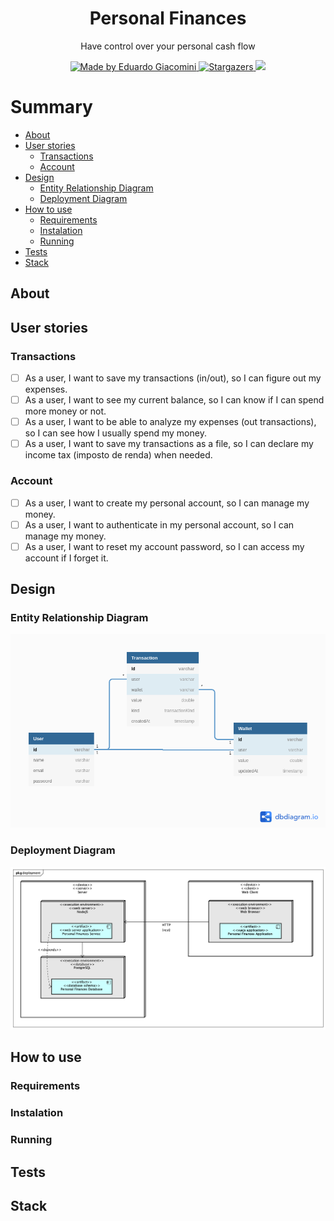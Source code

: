 <h1 align="center">Personal Finances</h1>
<p align="center">Have control over your personal cash flow</p>

<p align="center">
    <a href="https://github.com/EduardoGiacomini">
        <img alt="Made by Eduardo Giacomini" src="https://img.shields.io/badge/made%20by-EduardoGiacomini-167afc">
    </a>
    <a href="https://github.com/EduardoGiacomini/personal-finances-service/stargazers">
        <img alt="Stargazers" src="https://img.shields.io/github/stars/EduardoGiacomini/personal-finances-service?color=167afc">
    </a>
    <img src="https://github.com/EduardoGiacomini/personal-finances-service/actions/workflows/ci.yml/badge.svg">
</p>

Summary
=================
<!--ts-->
   * [About](#about)
   * [User stories](#user-stories)
      * [Transactions](#transactions)
      * [Account](#account)
   * [Design](#design)
      * [Entity Relationship Diagram](#entity-relationship-diagram)
      * [Deployment Diagram](#deployment-diagram)
   * [How to use](#how-to-use)
      * [Requirements](#requirements)
      * [Instalation](#instalation)
      * [Running](#running)
   * [Tests](#tests)
   * [Stack](#stack)
<!--te-->

## About

## User stories

### Transactions
- [ ] As a user, I want to save my transactions (in/out), so I can figure out my expenses.
- [ ] As a user, I want to see my current balance, so I can know if I can spend more money or not.
- [ ] As a user, I want to be able to analyze my expenses (out transactions), so I can see how I usually spend my money.
- [ ] As a user, I want to save my transactions as a file, so I can declare my income tax (imposto de renda) when needed. 

### Account
- [ ] As a user, I want to create my personal account, so I can manage my money.
- [ ] As a user, I want to authenticate in my personal account, so I can manage my money.
- [ ] As a user, I want to reset my account password, so I can access my account if I forget it.

## Design

### Entity Relationship Diagram
![Entity Relationship Diagram](./docs/database.png)

### Deployment Diagram
![Deployment Diagram](./docs/deployment.png)

## How to use

### Requirements

### Instalation

### Running

## Tests

## Stack
